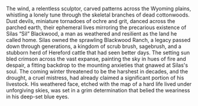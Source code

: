 The wind, a relentless sculptor, carved patterns across the Wyoming plains, whistling a lonely tune through the skeletal branches of dead cottonwoods.  Dust devils, miniature tornadoes of ochre and grit, danced across the parched earth, their ephemeral lives mirroring the precarious existence of Silas “Sil” Blackwood, a man as weathered and resilient as the land he called home.  Silas owned the sprawling Blackwood Ranch, a legacy passed down through generations, a kingdom of scrub brush, sagebrush, and a stubborn herd of Hereford cattle that had seen better days.  The setting sun bled crimson across the vast expanse, painting the sky in hues of fire and despair, a fitting backdrop to the mounting anxieties that gnawed at Silas's soul. The coming winter threatened to be the harshest in decades, and the drought, a cruel mistress, had already claimed a significant portion of his livestock.  His weathered face, etched with the map of a hard life lived under unforgiving skies, was set in a grim determination that belied the weariness in his deep-set blue eyes.
